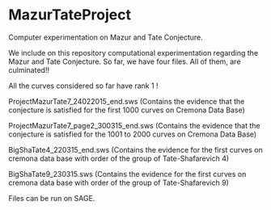 # MazurTateProject
Computer experimentation on Mazur and Tate Conjecture.

We include on this repository computational experimentation regarding the Mazur and Tate Conjecture.
So far, we have four files. All of them, are culminated!!

All the curves considered so far have rank 1 !

ProjectMazurTate7_24022015_end.sws   (Contains the evidence that the conjecture is satisfied for the first 1000 curves on Cremona Data Base)

ProjectMazurTate7_page2_300315_end.sws (Contains the evidence that the conjecture is satisfied for the 1001 to 2000 curves on Cremona Data Base)   

BigShaTate4_220315_end.sws (Contains the evidence for the first curves on cremona data base with order of the group of Tate-Shafarevich 4)

BigShaTate9_230315.sws  (Contains the evidence for the first curves on cremona data base with order of the group of Tate-Shafarevich 9)

Files can be run on SAGE.
